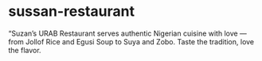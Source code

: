 # sussan-restaurant
“Suzan’s URAB Restaurant serves authentic Nigerian cuisine with love — from Jollof Rice and Egusi Soup to Suya and Zobo. Taste the tradition, love the flavor.
